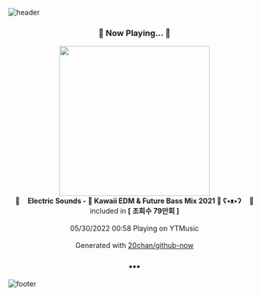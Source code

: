 ![header](https://capsule-render.vercel.app/api?type=wave&height=170&section=header&text=Hi.%20I'm%20SHIFT&fontColor=090707&fontAlignX=45&fontAlignY=65&fontSize=100)

<h3 align="center">🎵 Now Playing... 🎵</h3>
<p align="center">
  <a href="https://music.youtube.com/watch?v=VSlMBv-KriE">
    <img width="300" src="https://i.ytimg.com/vi/VSlMBv-KriE/sddefault.jpg?sqp=-oaymwEWCJADEOEBIAQqCghqEJQEGHgg6AJIWg&rs">
  </a>
  <br>
  🎵&nbsp&nbsp&nbsp <b>Electric Sounds - 🎵 Kawaii EDM & Future Bass Mix 2021 🎵 ʕ•ᴥ•ʔ</b> &nbsp&nbsp&nbsp🎵
  <br>
  included in <b>[ 조회수 79만회 ]</b>
  
  <br />
  <br />
  05/30/2022 00:58 Playing on YTMusic
  <br />
  <br />
  Generated with <a href="https://github.com/20chan/github-now">20chan/github-now</a>
</p>

<h3 align="center">•••</h3>

![footer](https://capsule-render.vercel.app/api?type=wave&height=150&section=footer)
